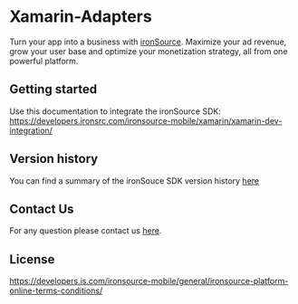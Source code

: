 # Xamarin-Adapters
Turn your app into a business with [ironSource](https://www.is.com/). Maximize your ad revenue, grow your user base and optimize your monetization strategy, all from one powerful platform.

## Getting started
Use this documentation to integrate the ironSource SDK:
https://developers.ironsrc.com/ironsource-mobile/xamarin/xamarin-dev-integration/

## Version history 
You can find a summary of the ironSouce SDK version history [here](https://developers.ironsrc.com/ironsource-mobile/xamarin/sdk-change-log/)


## Contact Us
For any question please contact us [here](https://ironsrc.formtitan.com/knowledge-center#/). 

## License 
https://developers.is.com/ironsource-mobile/general/ironsource-platform-online-terms-conditions/
